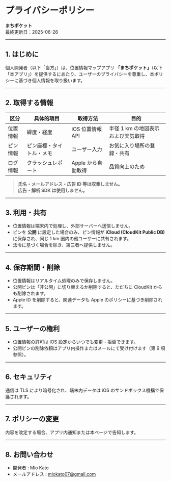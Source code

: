 # プライバシーポリシー  
**まちポケット**  
最終更新日：2025-06-28

---

## 1. はじめに  
個人開発者（以下「当方」）は、位置情報マップアプリ **「まちポケット」**（以下「本アプリ」）を提供するにあたり、ユーザーのプライバシーを尊重し、本ポリシーに基づき個人情報を取り扱います。

---

## 2. 取得する情報  

| 区分 | 具体的項目 | 取得方法 | 目的 |
|------|-----------|----------|------|
| 位置情報 | 緯度・経度 | iOS 位置情報 API | 半径 1 km の地図表示および天気取得 |
| ピン情報 | ピン座標・タイトル・メモ | ユーザー入力 | お気に入り場所の登録・共有 |
| ログ情報 | クラッシュレポート | Apple から自動取得 | 品質向上のため |

> **氏名・メールアドレス・広告 ID 等は収集しません。  
> 広告・解析 SDK は使用しません。**

---

## 3. 利用・共有  

- 位置情報は端末内で処理し、外部サーバーへ送信しません。  
- ピンを **公開** に設定した場合のみ、ピン情報が **iCloud (CloudKit Public DB)** に保存され、同じ 1 km 圏内の他ユーザーに共有されます。  
- 法令に基づく場合を除き、第三者へ提供しません。

---

## 4. 保存期間・削除  

- 位置情報はリアルタイム処理のみで保存しません。  
- 公開ピンは「非公開」に切り替えるか削除すると、ただちに CloudKit からも削除されます。  
- Apple ID を削除すると、関連データも Apple のポリシーに基づき削除されます。

---

## 5. ユーザーの権利  

- 位置情報の許可は iOS 設定からいつでも変更・拒否できます。  
- 公開ピンの削除依頼はアプリ内操作またはメールにて受け付けます（第 9 項参照）。

---

## 6. セキュリティ  

通信は TLS により暗号化され、端末内データは iOS のサンドボックス機構で保護されます。

---

## 7. ポリシーの変更  

内容を改定する場合、アプリ内通知または本ページで告知します。

---

## 8. お問い合わせ  

- 開発者 : Mio Kato
- メールアドレス : miokato07@gmail.com
